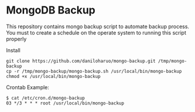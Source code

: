 MongoDB Backup
===

This repository contains mongo backup script to automate backup process.
You must to create a schedule on the operate system to running this script properly

Install
```
git clone https://github.com/daniloharuo/mongo-backup.git /tmp/mongo-backup
cp -r /tmp/mongo-backup/mongo-backup.sh /usr/local/bin/mongo-backup
chmod +x /usr/local/bin/mongo-backup
```

Crontab Example:
```
$ cat /etc/cron.d/mongo-backup
03 */3 * * * root /usr/local/bin/mongo-backup
```
